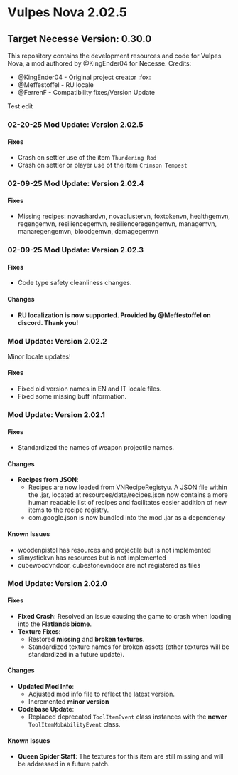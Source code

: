 # Vulpes Nova 2.02.5
## Target Necesse Version: 0.30.0

This repository contains the development resources and code for Vulpes Nova, a mod authored by @KingEnder04 for Necesse.
Credits: 	
- @KingEnder04	- Original project creator :fox:
- @Meffestoffel 	- RU locale
- @FerrenF 		- Compatibility fixes/Version Update


Test edit

### 02-20-25 **Mod Update: Version 2.02.5**  

#### **Fixes**  
  - Crash on settler use of the item ```Thundering Rod```
  - Crash on settler or player use of the item ```Crimson Tempest```

### 02-09-25 **Mod Update: Version 2.02.4**  

#### **Fixes**  
  - Missing recipes: novashardvn, novaclustervn, foxtokenvn, healthgemvn, regengemvn, resiliencegemvn, resilienceregengemvn, managemvn, manaregengemvn, bloodgemvn, damagegemvn

### 02-09-25 **Mod Update: Version 2.02.3**  

#### **Fixes**  
  - Code type safety cleanliness changes.
  
#### **Changes**  
- **RU localization is now supported. Provided by @Meffestoffel on discord. Thank you!**  


### **Mod Update: Version 2.02.2**  

Minor locale updates!

#### **Fixes**  
  - Fixed old version names in EN and IT locale files.
  - Fixed some missing buff information.


### **Mod Update: Version 2.02.1**  

#### **Fixes**  
  - Standardized the names of weapon projectile names. 

#### **Changes**  
- **Recipes from JSON**:  
	- Recipes are now loaded from VNRecipeRegistyu. A JSON file within the .jar, located at resources/data/recipes.json now contains a more human readable list of recipes and facilitates easier addition of new items to the recipe registry.
	- com.google.json is now bundled into the mod .jar as a dependency
	
#### **Known Issues**  
- woodenpistol has resources and projectile but is not implemented
- slimystickvn has resources but is not implemented
- cubewoodvndoor, cubestonevndoor are not registered as tiles

### **Mod Update: Version 2.02.0**  

#### **Fixes**  
- **Fixed Crash**: Resolved an issue causing the game to crash when loading into the **Flatlands biome**.  
- **Texture Fixes**:  
  - Restored **missing** and **broken textures**.  
  - Standardized texture names for broken assets (other textures will be standardized in a future update).  

#### **Changes**  
- **Updated Mod Info**:  
  - Adjusted mod info file to reflect the latest version.  
  - Incremented **minor version**
- **Codebase Update**:  
  - Replaced deprecated `ToolItemEvent` class instances with the **newer** `ToolItemMobAbilityEvent` class.  

#### **Known Issues**  
- **Queen Spider Staff**: The textures for this item are still missing and will be addressed in a future patch.  
